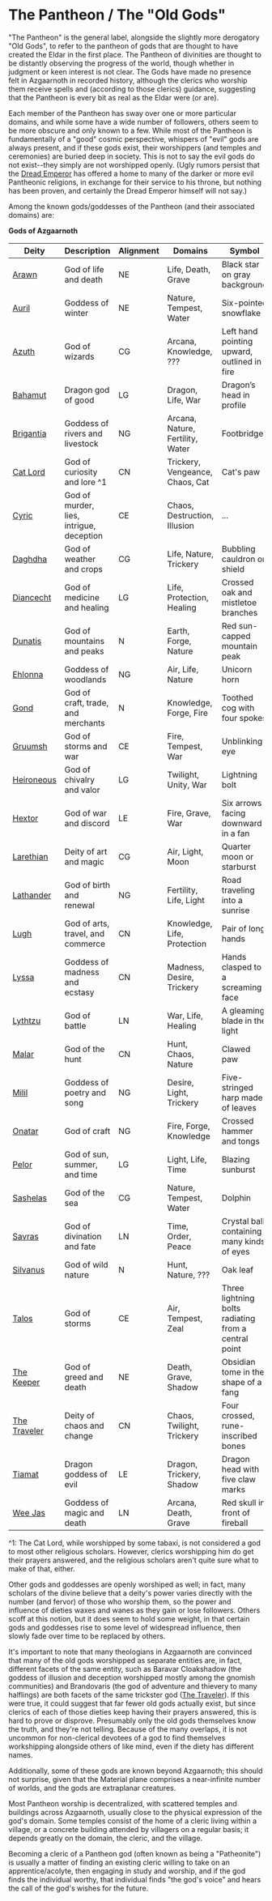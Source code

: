 # The Pantheon / The "Old Gods"
"The Pantheon" is the general label, alongside the slightly more derogatory "Old Gods", to refer to the pantheon of gods that are thought to have created the Eldar in the first place. The Pantheon of divinities are thought to be distantly observing the progress of the world, though whether in judgment or keen interest is not clear. The Gods have made no presence felt in Azgaarnoth in recorded history, although the clerics who worship them receive spells and (according to those clerics) guidance, suggesting that the Pantheon is every bit as real as the Eldar were (or are).

Each member of the Pantheon has sway over one or more particular domains, and while some have a wide number of followers, others seem to be more obscure and only known to a few. While most of the Pantheon is fundamentally of a "good" cosmic perspective, whispers of "evil" gods are always present, and if these gods exist, their worshippers (and temples and ceremonies) are buried deep in society. This is not to say the evil gods do not exist--they simply are not worshipped openly. (Ugly rumors persist that the [Dread Emperor](../../People/DreadEmperor.md) has offered a home to many of the darker or more evil Pantheonic religions, in exchange for their service to his throne, but nothing has been proven, and certainly the Dread Emperor himself will not say.) 

Among the known gods/goddesses of the Pantheon (and their associated domains) are:

**Gods of Azgaarnoth**

Deity | Description |Alignment | Domains | Symbol
------|-------------|----------|---------|--------
[Arawn](Arawn.md)|God of life and death|NE|Life, Death, Grave|Black star on gray background
[Auril](Auril.md)|Goddess of winter|NE|Nature, Tempest, Water|Six-pointed snowflake
[Azuth](Azuth.md)|God of wizards|CG|Arcana, Knowledge, ???|Left hand pointing upward, outlined in fire
[Bahamut](Bahamut.md)|Dragon god of good|LG|Dragon, Life, War|Dragon’s head in profile
[Brigantia](Brigantia.md)|Goddess of rivers and livestock|NG|Arcana, Nature, Fertility, Water|Footbridge
[Cat Lord](CatLord.md)|God of curiosity and lore ^1|CN|Trickery, Vengeance, Chaos, Cat|Cat's paw
[Cyric](Cyric.md)|God of murder, lies, intrigue, deception|CE|Chaos, Destruction, Illusion|...
[Daghdha](Daghda.md)|God of weather and crops|CG|Life, Nature, Trickery|Bubbling cauldron or shield
[Diancecht](Diancecht.md)|God of medicine and healing|LG|Life, Protection, Healing|Crossed oak and mistletoe branches
[Dunatis](Dunatis.md)|God of mountains and peaks|N|Earth, Forge, Nature|Red sun-capped mountain peak
[Ehlonna](Ehlonna.md)|Goddess of woodlands|NG|Air, Life, Nature|Unicorn horn
[Gond](Gond.md)|God of craft, trade, and merchants|N|Knowledge, Forge, Fire|Toothed cog with four spokes
[Gruumsh](Gruumsh.md)|God of storms and war|CE|Fire, Tempest, War|Unblinking eye
[Heironeous](Heironeous.md)|God of chivalry and valor|LG|Twilight, Unity, War|Lightning bolt
[Hextor](Hextor.md)|God of war and discord|LE|Fire, Grave, War|Six arrows facing downward in a fan
[Larethian](Larethian.md)|Deity of art and magic|CG|Air, Light, Moon|Quarter moon or starburst
[Lathander](Lathander.md)|God of birth and renewal|NG|Fertility, Life, Light|Road traveling into a sunrise
[Lugh](Lugh.md)|God of arts, travel, and commerce|CN|Knowledge, Life, Protection|Pair of long hands
[Lyssa](Lyssa.md)|Goddess of madness and ecstasy|CN|Madness, Desire, Trickery|Hands clasped to a screaming face
[Lythtzu](Lythtzu.md)|God of battle|LN|War, Life, Healing|A gleaming blade in the light
[Malar](Malar.md)|God of the hunt|CN|Hunt, Chaos, Nature|Clawed paw
[Milil](Milil.md)|Goddess of poetry and song|NG|Desire, Light, Trickery|Five-stringed harp made of leaves
[Onatar](Onatar.md)|God of craft|NG|Fire, Forge, Knowledge|Crossed hammer and tongs
[Pelor](Pelor.md)|God of sun, summer, and time|LG|Light, Life, Time|Blazing sunburst
[Sashelas](Sashelas.md)|God of the sea|CG|Nature, Tempest, Water|Dolphin
[Savras](Savras.md)|God of divination and fate|LN|Time, Order, Peace|Crystal ball containing many kinds of eyes
[Silvanus](Silvanus.md)|God of wild nature|N|Hunt, Nature, ???|Oak leaf
[Talos](Talos.md)|God of storms|CE|Air, Tempest, Zeal|Three lightning bolts radiating from a central point
[The Keeper](Keeper.md)|God of greed and death|NE|Death, Grave, Shadow|Obsidian tome in the shape of a fang
[The Traveler](Traveler.md)|Deity of chaos and change|CN|Chaos, Twilight, Trickery|Four crossed, rune-inscribed bones
[Tiamat](Tiamat.md)|Dragon goddess of evil|LE|Dragon, Trickery, Shadow|Dragon head with five claw marks
[Wee Jas](WeeJas.md)|Goddess of magic and death|LN|Arcana, Death, Grave|Red skull in front of fireball

^1: The Cat Lord, while worshipped by some tabaxi, is not considered a god to most other religious scholars. However, clerics worshipping him do get their prayers answered, and the religious scholars aren't quite sure what to make of that, either.

Other gods and goddesses are openly worshiped as well; in fact, many scholars of the divine believe that a deity's power varies directly with the number (and fervor) of those who worship them, so the power and influence of dieties waxes and wanes as they gain or lose followers. Others scoff at this notion, but it does seem to hold some weight, in that certain gods and goddesses rise to some level of widespread influence, then slowly fade over time to be replaced by others.

It's important to note that many theologians in Azgaarnoth are convinced that many of the old gods worshipped as separate entities are, in fact, different facets of the same entity, such as Baravar Cloakshadow (the goddess of illusion and deception worshipped mostly among the gnomish communities) and Brandovaris (the god of adventure and thievery to many halflings) are both facets of the same trickster god ([The Traveler](Traveler.md)). If this were true, it could suggest that far fewer old gods actually exist, but since clerics of each of those dieties keep having their prayers answered, this is hard to prove or disprove. Presumably only the old gods themselves know the truth, and they're not telling. Because of the many overlaps, it is not uncommon for non-clerical devotees of a god to find themselves workshipping alongside others of like mind, even if the diety has different names.

Additionally, some of these gods are known beyond Azgaarnoth; this should not surprise, given that the Material plane comprises a near-infinite number of worlds, and the gods are extraplanar creatures.

Most Pantheon worship is decentralized, with scattered temples and buildings across Azgaarnoth, usually close to the physical expression of the god's domain. Some temples consist of the home of a cleric living within a village, or a concrete building attended by villagers on a regular basis; it depends greatly on the domain, the cleric, and the village.

Becoming a cleric of a Pantheon god (often known as being a "Patheonite") is usually a matter of finding an existing cleric willing to take on an apprentice/acolyte, then engaging in study and worship, and if the god finds the individual worthy, that individual finds "the god's voice" and hears the call of the god's wishes for the future.
